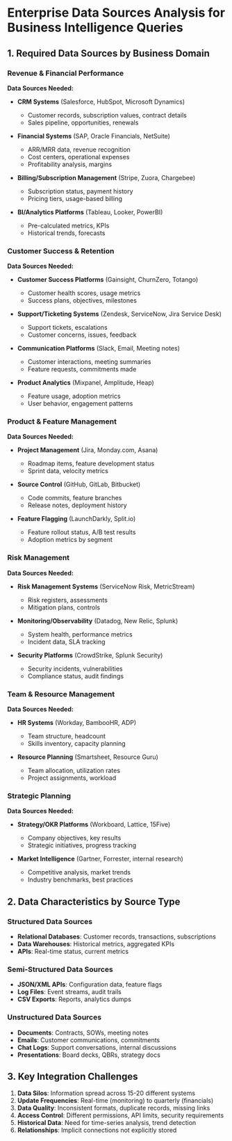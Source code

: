 # Enterprise Data Sources Analysis for Business Intelligence Queries

## 1. Required Data Sources by Business Domain

### Revenue & Financial Performance
**Data Sources Needed:**
- **CRM Systems** (Salesforce, HubSpot, Microsoft Dynamics)
  - Customer records, subscription values, contract details
  - Sales pipeline, opportunities, renewals
  
- **Financial Systems** (SAP, Oracle Financials, NetSuite)
  - ARR/MRR data, revenue recognition
  - Cost centers, operational expenses
  - Profitability analysis, margins
  
- **Billing/Subscription Management** (Stripe, Zuora, Chargebee)
  - Subscription status, payment history
  - Pricing tiers, usage-based billing
  
- **BI/Analytics Platforms** (Tableau, Looker, PowerBI)
  - Pre-calculated metrics, KPIs
  - Historical trends, forecasts

### Customer Success & Retention
**Data Sources Needed:**
- **Customer Success Platforms** (Gainsight, ChurnZero, Totango)
  - Customer health scores, usage metrics
  - Success plans, objectives, milestones
  
- **Support/Ticketing Systems** (Zendesk, ServiceNow, Jira Service Desk)
  - Support tickets, escalations
  - Customer concerns, issues, feedback
  
- **Communication Platforms** (Slack, Email, Meeting notes)
  - Customer interactions, meeting summaries
  - Feature requests, commitments made
  
- **Product Analytics** (Mixpanel, Amplitude, Heap)
  - Feature usage, adoption metrics
  - User behavior, engagement patterns

### Product & Feature Management
**Data Sources Needed:**
- **Project Management** (Jira, Monday.com, Asana)
  - Roadmap items, feature development status
  - Sprint data, velocity metrics
  
- **Source Control** (GitHub, GitLab, Bitbucket)
  - Code commits, feature branches
  - Release notes, deployment history
  
- **Feature Flagging** (LaunchDarkly, Split.io)
  - Feature rollout status, A/B test results
  - Adoption metrics by segment

### Risk Management
**Data Sources Needed:**
- **Risk Management Systems** (ServiceNow Risk, MetricStream)
  - Risk registers, assessments
  - Mitigation plans, controls
  
- **Monitoring/Observability** (Datadog, New Relic, Splunk)
  - System health, performance metrics
  - Incident data, SLA tracking
  
- **Security Platforms** (CrowdStrike, Splunk Security)
  - Security incidents, vulnerabilities
  - Compliance status, audit findings

### Team & Resource Management
**Data Sources Needed:**
- **HR Systems** (Workday, BambooHR, ADP)
  - Team structure, headcount
  - Skills inventory, capacity planning
  
- **Resource Planning** (Smartsheet, Resource Guru)
  - Team allocation, utilization rates
  - Project assignments, workload

### Strategic Planning
**Data Sources Needed:**
- **Strategy/OKR Platforms** (Workboard, Lattice, 15Five)
  - Company objectives, key results
  - Strategic initiatives, progress tracking
  
- **Market Intelligence** (Gartner, Forrester, internal research)
  - Competitive analysis, market trends
  - Industry benchmarks, best practices

## 2. Data Characteristics by Source Type

### Structured Data Sources
- **Relational Databases**: Customer records, transactions, subscriptions
- **Data Warehouses**: Historical metrics, aggregated KPIs
- **APIs**: Real-time status, current metrics

### Semi-Structured Data Sources
- **JSON/XML APIs**: Configuration data, feature flags
- **Log Files**: Event streams, audit trails
- **CSV Exports**: Reports, analytics dumps

### Unstructured Data Sources
- **Documents**: Contracts, SOWs, meeting notes
- **Emails**: Customer communications, commitments
- **Chat Logs**: Support conversations, internal discussions
- **Presentations**: Board decks, QBRs, strategy docs

## 3. Key Integration Challenges

1. **Data Silos**: Information spread across 15-20 different systems
2. **Update Frequencies**: Real-time (monitoring) to quarterly (financials)
3. **Data Quality**: Inconsistent formats, duplicate records, missing links
4. **Access Control**: Different permissions, API limits, security requirements
5. **Historical Data**: Need for time-series analysis, trend detection
6. **Relationships**: Implicit connections not explicitly stored